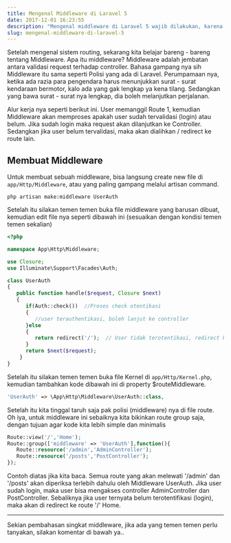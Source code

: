 ```yaml
---
title: Mengenal Middleware di Laravel 5
date: 2017-12-01 16:23:55
description: "Mengenal middleware di Laravel 5 wajib dilakukan, karena fitur ini sangat berguna untuk melakukan aksi filter request ke Controller. Yuk simak pembahasannya berikut ini"
slug: mengenal-middleware-di-laravel-5
---
```


Setelah mengenal sistem routing, sekarang kita belajar bareng - bareng tentang Middleware. Apa itu middleware? Middleware adalah  jembatan antara validasi request terhadap controller. Bahasa gampang nya sih Middleware itu sama seperti Polisi yang ada di Laravel. Perumpamaan nya, ketika ada razia para pengendara harus menunjukkan surat - surat kendaraan bermotor, kalo ada yang gak lengkap ya kena tilang. Sedangkan yang bawa surat - surat nya lengkap, dia boleh melanjutkan perjalanan.

Alur kerja nya seperti berikut ini. User memanggil Route 1, kemudian Middleware akan memproses apakah user sudah tervalidasi (login) atau belum. Jika sudah login maka request akan dilanjutkan ke Controller. Sedangkan jika user belum tervalidasi, maka akan dialihkan / redirect ke route lain.

## Membuat Middleware

Untuk membuat sebuah middleware, bisa langsung create new file di `app/Http/Middleware`, atau yang paling gampang melalui artisan command.

```
php artisan make:middleware UserAuth
```

Setelah itu silakan temen temen buka file middleware yang barusan dibuat, kemudian edit file nya seperti dibawah ini (sesuaikan dengan kondisi temen temen sekalian)

```php
<?php

namespace App\Http\Middleware;

use Closure;
use Illuminate\Support\Facades\Auth;

class UserAuth
{
   public function handle($request, Closure $next)
   {
      if(Auth::check())  //Proses check otentikasi
      {
         //user terauthentikasi, boleh lanjut ke controller
      }else
      {
         return redirect('/');  // User tidak terotentikasi, redirect ke route lain
      }
      return $next($request);
    }
}
```

Setelah itu silakan temen temen buka file Kernel di `app/Http/Kernel.php`, kemudian tambahkan kode dibawah ini di property $routeMiddleware.

```php
'UserAuth' => \App\Http\Middleware\UserAuth::class,
```

Setelah itu kita tinggal taruh saja pak polisi (middleware) nya di file route. Oh iya, untuk middleware ini sebaiknya kita bikinkan route group saja, dengan tujuan agar kode kita lebih simple dan minimalis

```php
Route::view('/','Home');
Route::group(['middleware' => 'UserAuth'],function(){
   Route::resource('/admin','AdminController');
   Route::resource('/posts','PostController');
});
```

Contoh diatas jika kita baca. Semua route yang akan melewati '/admin' dan '/posts' akan diperiksa terlebih dahulu oleh Middleware UserAuth. Jika user sudah login, maka user bisa mengakses controller AdminController dan PostController. Sebaliknya jika user ternyata belum terotentifikasi (login), maka akan di redirect ke route '/' Home.

<hr/>

Sekian pembahasan singkat middleware, jika ada yang temen temen perlu tanyakan, silakan komentar di bawah ya..
